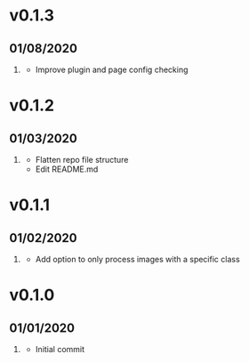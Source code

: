 # v0.1.3
##  01/08/2020

1. [](#new)
    * Improve plugin and page config checking

# v0.1.2
##  01/03/2020

1. [](#new)
    * Flatten repo file structure
    * Edit README.md

# v0.1.1
##  01/02/2020

1. [](#new)
    * Add option to only process images with a specific class

# v0.1.0
##  01/01/2020

1. [](#new)
    * Initial commit
